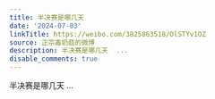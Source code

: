 ```yaml
---
title: 半决赛是哪几天
date: '2024-07-03'
linkTitle: https://weibo.com/3825863518/OlSTYv1OZ
source: 正宗毒奶菇的微博
description: 半决赛是哪几天  ...
disable_comments: true
---
```

半决赛是哪几天  ...